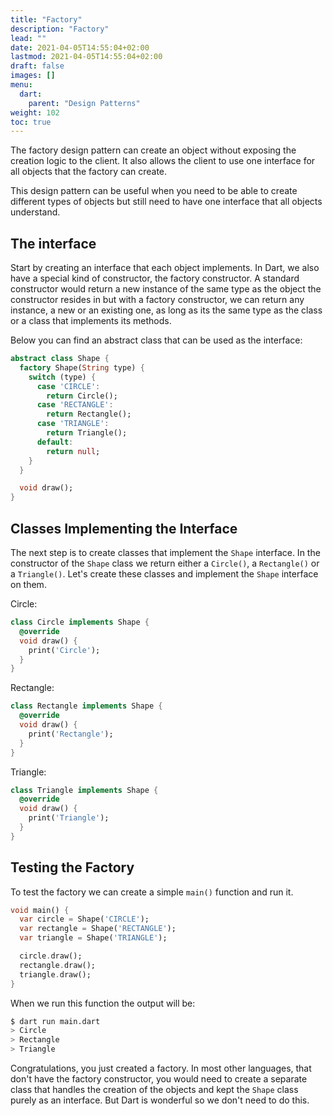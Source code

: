 ```yaml
---
title: "Factory"
description: "Factory"
lead: ""
date: 2021-04-05T14:55:04+02:00
lastmod: 2021-04-05T14:55:04+02:00
draft: false
images: []
menu: 
  dart:
    parent: "Design Patterns"
weight: 102
toc: true
---
```


The factory design pattern can create an object without exposing the creation logic to the client. It also allows the client to use one interface for all objects that the factory can create. 

This design pattern can be useful when you need to be able to create different types of objects but still need to have one interface that all objects understand.

## The interface

Start by creating an interface that each object implements. In Dart, we also have a special kind of constructor, the factory constructor. A standard constructor would return a new instance of the same type as the object the constructor resides in but with a factory constructor, we can return any instance, a new or an existing one, as long as its the same type as the class or a class that implements its methods.

Below you can find an abstract class that can be used as the interface:

```dart
abstract class Shape {
  factory Shape(String type) {
    switch (type) {
      case 'CIRCLE':
        return Circle();
      case 'RECTANGLE':
        return Rectangle();
      case 'TRIANGLE':
        return Triangle();
      default:
        return null;
    }
  }

  void draw();
}
```

## Classes Implementing the Interface

The next step is to create classes that implement the `Shape` interface. In the constructor of the `Shape` class we return either a `Circle()`, a `Rectangle()` or a `Triangle()`. Let's create these classes and implement the `Shape` interface on them.

Circle:

```dart
class Circle implements Shape {
  @override
  void draw() {
    print('Circle');
  }
}
```

Rectangle:

```dart
class Rectangle implements Shape {
  @override
  void draw() {
    print('Rectangle');
  }
}
```

Triangle:

```dart
class Triangle implements Shape {
  @override
  void draw() {
    print('Triangle');
  }
}
```

## Testing the Factory

To test the factory we can create a simple `main()` function and run it.

```dart
void main() {
  var circle = Shape('CIRCLE');
  var rectangle = Shape('RECTANGLE');
  var triangle = Shape('TRIANGLE');

  circle.draw();
  rectangle.draw();
  triangle.draw();
}
```

When we run this function the output will be:

```sh
$ dart run main.dart
> Circle
> Rectangle
> Triangle
```

Congratulations, you just created a factory. In most other languages, that don't have the factory constructor, you would need to create a separate class that handles the creation of the objects and kept the `Shape` class purely as an interface. But Dart is wonderful so we don't need to do this.
